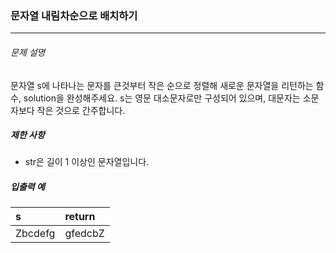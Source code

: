 ### 문자열 내림차순으로 배치하기

---

###### 문제 설명

문자열 s에 나타나는 문자를 큰것부터 작은 순으로 정렬해 새로운 문자열을 리턴하는 함수, solution을 완성해주세요.
s는 영문 대소문자로만 구성되어 있으며, 대문자는 소문자보다 작은 것으로 간주합니다.

##### 제한 사항

- str은 길이 1 이상인 문자열입니다.

##### 입출력 예

| s       | return  |
| :------ | :------ |
| Zbcdefg | gfedcbZ |

